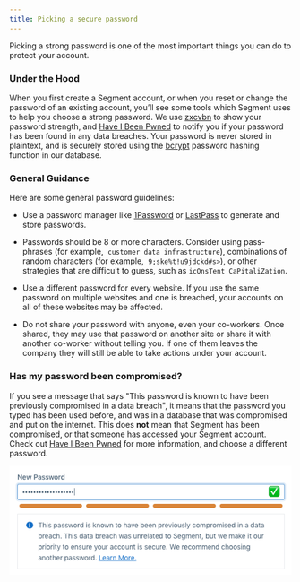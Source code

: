 ```yaml
---
title: Picking a secure password
---
```


Picking a strong password is one of the most important things you can do to protect your account.

### Under the Hood

When you first create a Segment account, or when you reset or change the password of an existing account, you’ll see some tools which Segment uses to help you choose a strong password. We use [zxcvbn](https://blogs.dropbox.com/tech/2012/04/zxcvbn-realistic-password-strength-estimation/) to show your password strength, and [Have I Been Pwned](https://haveibeenpwned.com/Passwords) to notify you if your password has been found in any data breaches. Your password is never stored in plaintext, and is securely stored using the [bcrypt](https://en.wikipedia.org/wiki/Bcrypt) password hashing function in our database.

### General Guidance

Here are some general password guidelines:

*   Use a password manager like [1Password](https://1password.com) or [LastPass](https://www.lastpass.com) to generate and store passwords.

*   Passwords should be 8 or more characters. Consider using pass-phrases (for example,  `customer data infrastructure`), combinations of random characters (for example,  `9;ske%t!u9jdckd#s>`), or other strategies that are difficult to guess, such as `icOnsTent CaPitaliZation`.

*   Use a different password for every website. If you use the same password on multiple websites and one is breached, your accounts on all of these websites may be affected.

*   Do not share your password with anyone, even your co-workers. Once shared, they may use that password on another site or share it with another co-worker without telling you. If one of them leaves the company they will still be able to take actions under your account.


### Has my password been compromised?

If you see a message that says "This password is known to have been previously compromised in a data breach", it means that the password you typed has been used before, and was in a database that was compromised and put on the internet. This does **not** mean that Segment has been compromised, or that someone has accessed your Segment account. Check out [Have I Been Pwned](https://haveibeenpwned.com/Passwords) for more information, and choose a different password.

![](images/password-picker.png)
